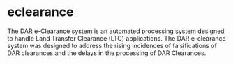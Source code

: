 # eclearance
The DAR e-Clearance system is an automated processing system designed to handle Land Transfer Clearance (LTC) applications.
The DAR e-clearance system was designed to address the rising incidences of falsifications of DAR clearances and the delays in the processing of DAR Clearances.
